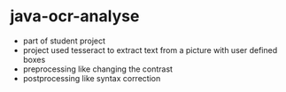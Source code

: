 # java-ocr-analyse

- part of student project
- project used tesseract to extract text from a picture with user defined boxes
- preprocessing like changing the contrast
- postprocessing like syntax correction
